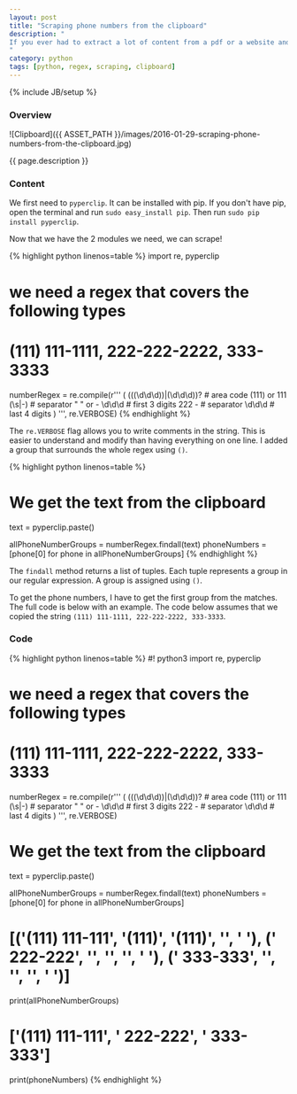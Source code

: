 ```yaml
---
layout: post
title: "Scraping phone numbers from the clipboard"
description: "
If you ever had to extract a lot of content from a pdf or a website and wanted a faster way to do it, this is it. In this post, I'm going to use python's [pyperclip](https://pypi.python.org/pypi/pyperclip) and [re](https://docs.python.org/2/library/re.html) modules to extract the phone numbers from some text that I've copied to the clipboard.
"
category: python
tags: [python, regex, scraping, clipboard]
---
```

{% include JB/setup %}

<!-- Overview -->
<h3>Overview</h3>

 ![Clipboard]({{ ASSET_PATH }}/images/2016-01-29-scraping-phone-numbers-from-the-clipboard.jpg)

{{ page.description }}

<!-- Content -->
<h3>Content</h3>

We first need to `pyperclip`. It can be installed with pip. If you don't have pip, open the terminal and run `sudo easy_install pip`. Then run `sudo pip install pyperclip`.

Now that we have the 2 modules we need, we can scrape!

<!-- Code _______________________________________-->
{% highlight python linenos=table %}
import re, pyperclip

# we need a regex that covers the following types
# (111) 111-1111, 222-222-2222, 333-3333

numberRegex = re.compile(r'''
(
    ((\(\d\d\d\))|(\d\d\d))?    # area code  (111) or 111
    (\s|-)                      # separator  " " or -
    \d\d\d                      # first 3 digits 222
    -                           # separator
    \d\d\d                      # last 4 digits
)
''', re.VERBOSE) 
{% endhighlight %}
<!-- /Code ^^^^^^^^^^^^^^^^^^^^^^^^^^^^^^^^^^^^^^-->

The `re.VERBOSE` flag allows you to write comments in the string. This is easier to understand and modify than having everything on one line. I added a group that surrounds the whole regex using `()`.


<!-- Code _______________________________________-->
{% highlight python linenos=table %}
# We get the text from the clipboard
text = pyperclip.paste()

allPhoneNumberGroups = numberRegex.findall(text)
phoneNumbers = [phone[0] for phone in allPhoneNumberGroups]
{% endhighlight %}
<!-- /Code ^^^^^^^^^^^^^^^^^^^^^^^^^^^^^^^^^^^^^^-->


The `findall` method returns a list of tuples. Each tuple represents a group in our regular expression. A group is assigned using `()`.

To get the phone numbers, I have to get the first group from the matches. The full code is below with an example. The code below assumes that we copied the string `(111) 111-1111, 222-222-2222, 333-3333`.


<!-- Code -->
<h3>Code</h3>

<!-- Code _______________________________________-->
{% highlight python linenos=table %}
#! python3
import re, pyperclip

# we need a regex that covers the following types
# (111) 111-1111, 222-222-2222, 333-3333

numberRegex = re.compile(r'''
(
    ((\(\d\d\d\))|(\d\d\d))?    # area code  (111) or 111
    (\s|-)                      # separator  " " or -
    \d\d\d                      # first 3 digits 222
    -                           # separator
    \d\d\d                      # last 4 digits
)
''', re.VERBOSE)

# We get the text from the clipboard
text = pyperclip.paste()

allPhoneNumberGroups = numberRegex.findall(text)
phoneNumbers = [phone[0] for phone in allPhoneNumberGroups]

# [('(111) 111-111', '(111)', '(111)', '', ' '),    (' 222-222', '', '', '', ' '),     (' 333-333', '', '', '', ' ')]
print(allPhoneNumberGroups)

# ['(111) 111-111', ' 222-222', ' 333-333']
print(phoneNumbers)
{% endhighlight %}
<!-- /Code ^^^^^^^^^^^^^^^^^^^^^^^^^^^^^^^^^^^^^^-->
